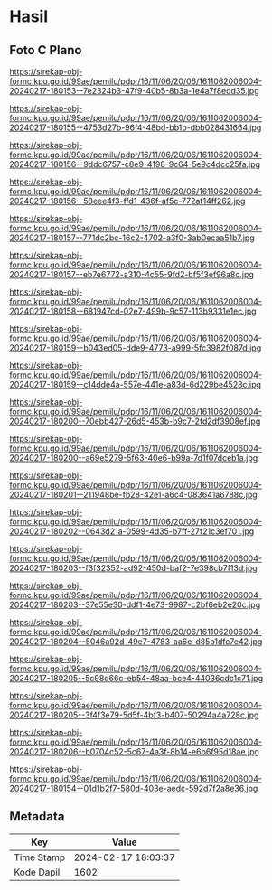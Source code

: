 # Hasil

## Foto C Plano

https://sirekap-obj-formc.kpu.go.id/99ae/pemilu/pdpr/16/11/06/20/06/1611062006004-20240217-180153--7e2324b3-47f9-40b5-8b3a-1e4a7f8edd35.jpg

https://sirekap-obj-formc.kpu.go.id/99ae/pemilu/pdpr/16/11/06/20/06/1611062006004-20240217-180155--4753d27b-96f4-48bd-bb1b-dbb028431664.jpg

https://sirekap-obj-formc.kpu.go.id/99ae/pemilu/pdpr/16/11/06/20/06/1611062006004-20240217-180156--9ddc6757-c8e9-4198-9c64-5e9c4dcc25fa.jpg

https://sirekap-obj-formc.kpu.go.id/99ae/pemilu/pdpr/16/11/06/20/06/1611062006004-20240217-180156--58eee4f3-ffd1-436f-af5c-772af14ff262.jpg

https://sirekap-obj-formc.kpu.go.id/99ae/pemilu/pdpr/16/11/06/20/06/1611062006004-20240217-180157--771dc2bc-16c2-4702-a3f0-3ab0ecaa51b7.jpg

https://sirekap-obj-formc.kpu.go.id/99ae/pemilu/pdpr/16/11/06/20/06/1611062006004-20240217-180157--eb7e6772-a310-4c55-9fd2-bf5f3ef96a8c.jpg

https://sirekap-obj-formc.kpu.go.id/99ae/pemilu/pdpr/16/11/06/20/06/1611062006004-20240217-180158--681947cd-02e7-499b-9c57-113b9331e1ec.jpg

https://sirekap-obj-formc.kpu.go.id/99ae/pemilu/pdpr/16/11/06/20/06/1611062006004-20240217-180159--b043ed05-dde9-4773-a999-5fc3982f087d.jpg

https://sirekap-obj-formc.kpu.go.id/99ae/pemilu/pdpr/16/11/06/20/06/1611062006004-20240217-180159--c14dde4a-557e-441e-a83d-6d229be4528c.jpg

https://sirekap-obj-formc.kpu.go.id/99ae/pemilu/pdpr/16/11/06/20/06/1611062006004-20240217-180200--70ebb427-26d5-453b-b9c7-2fd2df3908ef.jpg

https://sirekap-obj-formc.kpu.go.id/99ae/pemilu/pdpr/16/11/06/20/06/1611062006004-20240217-180200--a69e5279-5f63-40e6-b99a-7d1f07dceb1a.jpg

https://sirekap-obj-formc.kpu.go.id/99ae/pemilu/pdpr/16/11/06/20/06/1611062006004-20240217-180201--211948be-fb28-42e1-a6c4-083641a6788c.jpg

https://sirekap-obj-formc.kpu.go.id/99ae/pemilu/pdpr/16/11/06/20/06/1611062006004-20240217-180202--0643d21a-0599-4d35-b7ff-27f21c3ef701.jpg

https://sirekap-obj-formc.kpu.go.id/99ae/pemilu/pdpr/16/11/06/20/06/1611062006004-20240217-180203--f3f32352-ad92-450d-baf2-7e398cb7f13d.jpg

https://sirekap-obj-formc.kpu.go.id/99ae/pemilu/pdpr/16/11/06/20/06/1611062006004-20240217-180203--37e55e30-ddf1-4e73-9987-c2bf6eb2e20c.jpg

https://sirekap-obj-formc.kpu.go.id/99ae/pemilu/pdpr/16/11/06/20/06/1611062006004-20240217-180204--5046a92d-49e7-4783-aa6e-d85b1dfc7e42.jpg

https://sirekap-obj-formc.kpu.go.id/99ae/pemilu/pdpr/16/11/06/20/06/1611062006004-20240217-180205--5c98d66c-eb54-48aa-bce4-44036cdc1c71.jpg

https://sirekap-obj-formc.kpu.go.id/99ae/pemilu/pdpr/16/11/06/20/06/1611062006004-20240217-180205--3f4f3e79-5d5f-4bf3-b407-50294a4a728c.jpg

https://sirekap-obj-formc.kpu.go.id/99ae/pemilu/pdpr/16/11/06/20/06/1611062006004-20240217-180206--b0704c52-5c67-4a3f-8b14-e6b6f95d18ae.jpg

https://sirekap-obj-formc.kpu.go.id/99ae/pemilu/pdpr/16/11/06/20/06/1611062006004-20240217-180154--01d1b2f7-580d-403e-aedc-592d7f2a8e36.jpg


## Metadata

| Key        | Value               |
| ---------- | ------------------- |
| Time Stamp | 2024-02-17 18:03:37 |
| Kode Dapil | 1602                |



